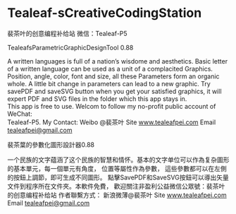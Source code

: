 Tealeaf-sCreativeCodingStation
==============================

裴茶叶的创意编程补给站 微信：Tealeaf-P5

TealeafsParametricGraphicDesignTool 0.88  

A written languages is full of a nation’s wisdome and aesthetics. Basic letter of a written language 
can be used as a unit of a complacited Graphics. Position, angle, color, font and size, all these 
Parameters form an organic whole. A little bit change in parameters can lead to a new graphic. 
Try savePDF and saveSVG button when you get your satisfied graphics, 
it will expert PDF and SVG files in the folder which this app stays in.  
This app is free to use. Welcom to follow my no-profit public account of WeChat:  
Tealeaf-P5. 
My Contact: 
Weibo @裴茶叶 Site www.tealeafpei.com Email tealeafpei@gmail.com 

裴茶葉的參數化圖形設計器0.88 

一个民族的文字蕴涵了这个民族的智慧和情怀。基本的文字单位可以作為复杂圖形的基本單元，每一個單元有角度，
位置等屬性作為參數， 這些參數都可以在左側的按鈕上調節，即可生成不同圖形。
點擊SavePDF和SaveSVG按鈕可以導出矢量文件到程序所在文件夾。本軟件免費， 
歡迎關注非盈利公益微信公眾號：裴茶叶的创意编程补给站 
作者聯繫方式： 新浪微薄@裴茶叶  Site www.tealeafpei.com Email tealeafpei@gmail.com 
